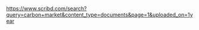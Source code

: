 
https://www.scribd.com/search?query=carbon+market&content_type=documents&page=1&uploaded_on=1year

